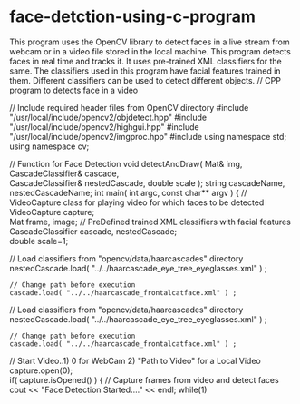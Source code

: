 # face-detction-using-c-program
This program uses the OpenCV library to detect faces in a live stream from webcam or in a video file stored in the local machine. This program detects faces in real time and tracks it. It uses pre-trained XML classifiers for the same. The classifiers used in this program have facial features trained in them. Different classifiers can be used to detect different objects.
// CPP program to detects face in a video 
  
// Include required header files from OpenCV directory 
#include "/usr/local/include/opencv2/objdetect.hpp" 
#include "/usr/local/include/opencv2/highgui.hpp" 
#include "/usr/local/include/opencv2/imgproc.hpp" 
#include <iostream> 
using namespace std; 
using namespace cv; 
  
// Function for Face Detection 
void detectAndDraw( Mat& img, CascadeClassifier& cascade,  
                CascadeClassifier& nestedCascade, double scale ); 
string cascadeName, nestedCascadeName;
int main( int argc, const char** argv ) 
{ 
    // VideoCapture class for playing video for which faces to be detected 
    VideoCapture capture;  
    Mat frame, image; 
 // PreDefined trained XML classifiers with facial features 
    CascadeClassifier cascade, nestedCascade;  
    double scale=1; 
  
// Load classifiers from "opencv/data/haarcascades" directory  
    nestedCascade.load( "../../haarcascade_eye_tree_eyeglasses.xml" ) ; 
  
    // Change path before execution  
    cascade.load( "../../haarcascade_frontalcatface.xml" ) ;  
// Load classifiers from "opencv/data/haarcascades" directory  
    nestedCascade.load( "../../haarcascade_eye_tree_eyeglasses.xml" ) ; 
  
    // Change path before execution  
    cascade.load( "../../haarcascade_frontalcatface.xml" ) ;  
// Start Video..1) 0 for WebCam 2) "Path to Video" for a Local Video 
    capture.open(0);  
    if( capture.isOpened() ) 
    { 
        // Capture frames from video and detect faces 
        cout << "Face Detection Started...." << endl; 
        while(1) 

